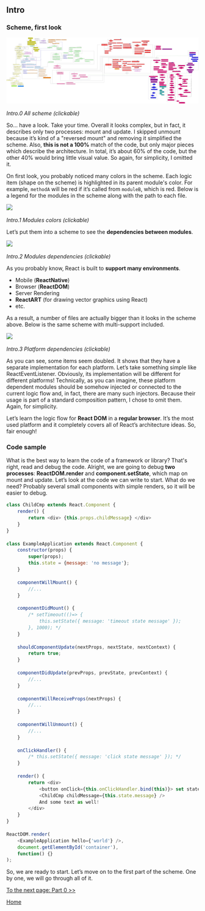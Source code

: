 ## Intro

### Scheme, first look


[![](../images/intro/all-page-stack-reconciler-25-scale.jpg)](../images/intro/all-page-stack-reconciler.svg)

<em>Intro.0 All scheme (clickable)</em>

So... have a look. Take your time. Overall it looks complex, but in fact, it describes only two processes: mount and update. I skipped unmount because it’s kind of a "reversed mount" and removing it simplified the scheme. Also, **this is not a 100%** match of the code, but only major pieces which describe the architecture. In total, it’s about 60% of the code, but the other 40% would bring little visual value. So again, for simplicity, I omitted it.

On first look, you probably noticed many colors in the scheme. Each logic item (shape on the scheme) is highlighted in its parent module's color. For example, `methodA` will be red if it’s called from `moduleB`, which is red. Below is a legend for the modules in the scheme along with the path to each file.

[![](https://rawgit.com/Bogdan-Lyashenko/Under-the-hood-ReactJS/7c2372e1/stack/images/intro/modules-src-path.svg)](https://rawgit.com/Bogdan-Lyashenko/Under-the-hood-ReactJS/7c2372e1/stack/images/intro/modules-src-path.svg)

<em>Intro.1 Modules colors (clickable)</em>

Let’s put them into a scheme to see the **dependencies between modules**.

[![](https://rawgit.com/Bogdan-Lyashenko/Under-the-hood-ReactJS/7c2372e1/stack/images/intro/files-scheme.svg)](https://rawgit.com/Bogdan-Lyashenko/Under-the-hood-ReactJS/7c2372e1/stack/images/intro/files-scheme.svg)

<em>Intro.2 Modules dependencies (clickable)</em>

As you probably know, React is built to **support many environments**. 
- Mobile (**ReactNative**)
- Browser (**ReactDOM**)
- Server Rendering
- **ReactART** (for drawing vector graphics using React)
- etc.

As a result, a number of files are actually bigger than it looks in the scheme above. Below is the same scheme with multi-support included.

[![](https://rawgit.com/Bogdan-Lyashenko/Under-the-hood-ReactJS/7c2372e1/stack/images/intro/modules-per-platform-scheme.svg)](https://rawgit.com/Bogdan-Lyashenko/Under-the-hood-ReactJS/7c2372e1/stack/images/intro/modules-per-platform-scheme.svg)

<em>Intro.3 Platform dependencies (clickable)</em>

As you can see, some items seem doubled. It shows that they have a separate implementation for each platform. Let’s take something simple like ReactEventListener. Obviously, its implementation will be different for different platforms! Technically, as you can imagine, these platform dependent modules should be somehow injected or connected to the current logic flow and, in fact, there are many such injectors. Because their usage is part of a standard composition pattern, I chose to omit them. Again, for simplicity.

Let’s learn the logic flow for **React DOM** in a **regular browser**. It’s the most used platform and it completely covers all of React’s architecture ideas. So, fair enough!


### Code sample

What is the best way to learn the code of a framework or library? That's right, read and debug the code. Alright, we are going to debug **two processes**: **ReactDOM.render** and **component.setState**, which map on mount and update. Let’s look at the code we can write to start. What do we need? Probably several small components with simple renders, so it will be easier to debug.

```javascript
class ChildCmp extends React.Component {
    render() {
        return <div> {this.props.childMessage} </div>
    }
}

class ExampleApplication extends React.Component {
    constructor(props) {
        super(props);
        this.state = {message: 'no message'};
    }

    componentWillMount() {
        //...
    }

    componentDidMount() {
        /* setTimeout(()=> {
            this.setState({ message: 'timeout state message' });
        }, 1000); */
    }

    shouldComponentUpdate(nextProps, nextState, nextContext) {
        return true;
    }

    componentDidUpdate(prevProps, prevState, prevContext) {
        //...
    }

    componentWillReceiveProps(nextProps) {
        //...
    }

    componentWillUnmount() {
        //...
    }

    onClickHandler() {
        /* this.setState({ message: 'click state message' }); */
    }

    render() {
        return <div>
            <button onClick={this.onClickHandler.bind(this)}> set state button </button>
            <ChildCmp childMessage={this.state.message} />
            And some text as well!
        </div>
    }
}

ReactDOM.render(
    <ExampleApplication hello={'world'} />,
    document.getElementById('container'),
    function() {}
);
```

So, we are ready to start. Let’s move on to the first part of the scheme. One by one, we will go through all of it.

[To the next page: Part 0 >>](./Part-0.md)


[Home](../../README.md)
